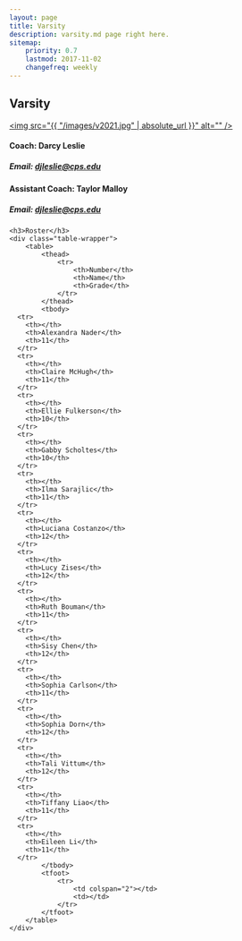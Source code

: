 ```yaml
---
layout: page
title: Varsity
description: varsity.md page right here.
sitemap:
    priority: 0.7
    lastmod: 2017-11-02
    changefreq: weekly
---
```

## Varsity

<a href="#" class="image main"><img src="{{ "/images/v2021.jpg" | absolute_url }}" alt="" /></a>

#### Coach: Darcy Leslie
##### Email: [djleslie@cps.edu](mailto:djleslie@cps.edu)
#### Assistant Coach: Taylor Malloy
##### Email: [djleslie@cps.edu](mailto:taylor.malloy@gmail.com)





<div class="table-wrapper">



	<h3>Roster</h3>
	<div class="table-wrapper">
		<table>
			<thead>
				<tr>
					<th>Number</th>
					<th>Name</th>
					<th>Grade</th>
				</tr>
			</thead>
			<tbody>
      <tr>
        <th></th>
        <th>Alexandra Nader</th>
        <th>11</th>
      </tr>
      <tr>
        <th></th>
        <th>Claire McHugh</th>
        <th>11</th>
      </tr>
      <tr>
        <th></th>
        <th>Ellie Fulkerson</th>
        <th>10</th>
      </tr>
      <tr>
        <th></th>
        <th>Gabby Scholtes</th>
        <th>10</th>
      </tr>
      <tr>
        <th></th>
        <th>Ilma Sarajlic</th>
        <th>11</th>
      </tr>
      <tr>
        <th></th>
        <th>Luciana Costanzo</th>
        <th>12</th>
      </tr>
      <tr>
        <th></th>
        <th>Lucy Zises</th>
        <th>12</th>
      </tr>
      <tr>
        <th></th>
        <th>Ruth Bouman</th>
        <th>11</th>
      </tr>
      <tr>
        <th></th>
        <th>Sisy Chen</th>
        <th>12</th>
      </tr>
      <tr>
        <th></th>
        <th>Sophia Carlson</th>
        <th>11</th>
      </tr>
      <tr>
        <th></th>
        <th>Sophia Dorn</th>
        <th>12</th>
      </tr>
      <tr>
        <th></th>
        <th>Tali Vittum</th>
        <th>12</th>
      </tr>
      <tr>
        <th></th>
        <th>Tiffany Liao</th>
        <th>11</th>
      </tr>
      <tr>
        <th></th>
        <th>Eileen Li</th>
        <th>11</th>
      </tr>
			</tbody>
			<tfoot>
				<tr>
					<td colspan="2"></td>
					<td></td>
				</tr>
			</tfoot>
		</table>
	</div>
